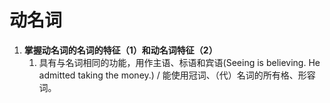 # 动名词

1. **掌握动名词的名词的特征（1）和动名词特征（2）**
    1. 具有与名词相同的功能，用作主语、标语和宾语(Seeing is believing. He admitted taking the money.) / 能使用冠词、（代）名词的所有格、形容词。